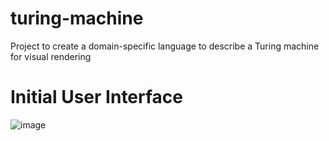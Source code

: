 # turing-machine
Project to create a domain-specific language to describe a Turing machine for visual rendering

# Initial User Interface
![image](https://user-images.githubusercontent.com/366335/120552021-9dae2300-c3ee-11eb-820b-73199dbebaba.png)
